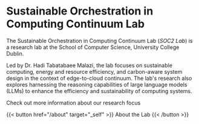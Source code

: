 # Sustainable Orchestration in Computing Continuum Lab

The Sustainable Orchestration in Computing Continuum Lab (*SOC2 Lab*) is a research lab at the School of Computer Science, University College Dublin.

Led by Dr. Hadi Tabatabaee Malazi, the lab focuses on sustainable computing, energy and resource efficiency, and carbon-aware system design in the context of edge-to-cloud continuum. The lab's research also explores harnessing the reasoning capabilities of large language models (LLMs) to enhance the efficiency and sustainability of computing systems.

Check out more information about our research focus

{{< button href="/about" target="_self" >}}
About the Lab
{{< /button >}}